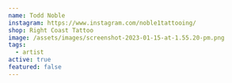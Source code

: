 ```yaml
---
name: Todd Noble
instagram: https://www.instagram.com/noble1tattooing/
shop: Right Coast Tattoo
image: /assets/images/screenshot-2023-01-15-at-1.55.20-pm.png
tags:
  - artist
active: true
featured: false
---
```

